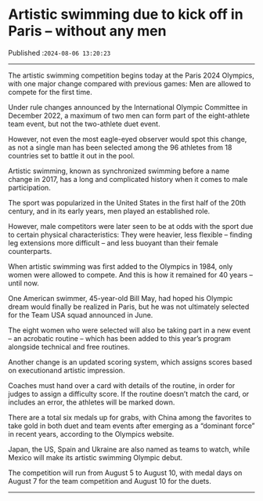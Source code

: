 # Artistic swimming due to kick off in Paris – without any men

Published :`2024-08-06 13:20:23`

---

The artistic swimming competition begins today at the Paris 2024 Olympics, with one major change compared with previous games: Men are allowed to compete for the first time.

Under rule changes announced by the International Olympic Committee in December 2022, a maximum of two men can form part of the eight-athlete team event, but not the two-athlete duet event.

However, not even the most eagle-eyed observer would spot this change, as not a single man has been selected among the 96 athletes from 18 countries set to battle it out in the pool.

Artistic swimming, known as synchronized swimming before a name change in 2017, has a long and complicated history when it comes to male participation.

The sport was popularized in the United States in the first half of the 20th century, and in its early years, men played an established role.

However, male competitors were later seen to be at odds with the sport due to certain physical characteristics: They were heavier, less flexible – finding leg extensions more difficult – and less buoyant than their female counterparts.

When artistic swimming was first added to the Olympics in 1984, only women were allowed to compete. And this is how it remained for 40 years – until now.

One American swimmer, 45-year-old Bill May, had hoped his Olympic dream would finally be realized in Paris, but he was not ultimately selected for the Team USA squad announced in June.

The eight women who were selected will also be taking part in a new event – an acrobatic routine – which has been added to this year’s program alongside technical and free routines.

Another change is an updated scoring system, which assigns scores based on executionand artistic impression.

Coaches must hand over a card with details of the routine, in order for judges to assign a difficulty score. If the routine doesn’t match the card, or includes an error, the athletes will be marked down.

There are a total six medals up for grabs, with China among the favorites to take gold in both duet and team events after emerging as a “dominant force” in recent years, according to the Olympics website.

Japan, the US, Spain and Ukraine are also named as teams to watch, while Mexico will make its artistic swimming Olympic debut.

The competition will run from August 5 to August 10, with medal days on August 7 for the team competition and August 10 for the duets.

---


